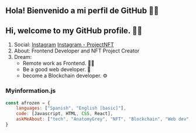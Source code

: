 ## Hola! Bienvenido a mi perfil de GitHub 🖐🏼
## Hi, welcome to my GitHub profile. 🖐🏼

1. Social: [Instagram](https://www.instagram.com/afrozens/) [Instagram - ProjectNFT](https://www.instagram.com/mpxbit_education/)
2. About: Frontend Developer and NFT Project Creator
3. Dream: 
    * Remote work as Frontend. 🙏🏼
    * Be a good web developer. 🧠
    * become a Blockchain developer. ⚙️

### Myinformation.js

```js
const afrozen = {
    languages: ["Spanish", "English [basic]"],
    code: [Javascript, HTML, CSS, React],
    askMeAbout: ["tech", "AnatomyGrey", "NFT", "Blockchain", "Web dev", "autodidact"],
}

